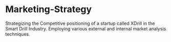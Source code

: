 # Marketing-Strategy

Strategizing the Competitive positioning of a startup called XDrill in the Smart Drill Industry. Employing various external and internal market analysis techniques.
